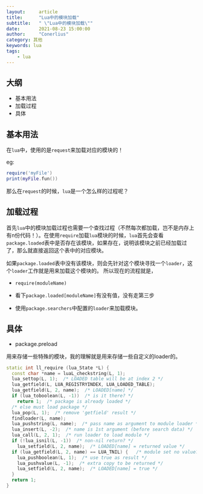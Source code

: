 ```yaml
---
layout:     article
title:      "Lua中的模块加载"
subtitle:   " \"Lua中的模块加载\""
date:       2021-08-23 15:00:00
author:     "Conerlius"
category: 其他
keywords: lua
tags:
    - lua
---
```


## 大纲

- 基本用法
- 加载过程
- 具体

## 基本用法

在`lua`中，使用的是`request`来加载对应的模块的！

eg:

```lua
require('myFile')
print(myFile.fun())
```

那么在`request`的时候，`lua`是一个怎么样的过程呢？

## 加载过程

首先`lua`中的模块加载过程也需要一个查找过程（不然每次都加载，岂不是内存上有n份代码！）。在使用`require`加载`lua`模块的时候，`lua`首先会查看`package.loaded`表中是否存在该模块，如果存在，说明该模块之前已经加载过了，那么就直接返回这个表中的对应模块。

如果`package.loaded`表中没有该模块，则会先针对这个模块寻找一个`loader`，这个`loader`工作就是用来加载这个模块的。
所以现在的流程就是，

- `require(moduleName)`

- 看下`package.loaded[moduleName]`有没有值，没有走第三步

- 使用`package.searchers`中配置的`loader`来加载模块。

## 具体

- package.preload

用来存储一些特殊的模块，我的理解就是用来存储一些自定义的loader的。

```c++
static int ll_require (lua_State *L) {
  const char *name = luaL_checkstring(L, 1);
  lua_settop(L, 1);  /* LOADED table will be at index 2 */
  lua_getfield(L, LUA_REGISTRYINDEX, LUA_LOADED_TABLE);
  lua_getfield(L, 2, name);  /* LOADED[name] */
  if (lua_toboolean(L, -1))  /* is it there? */
    return 1;  /* package is already loaded */
  /* else must load package */
  lua_pop(L, 1);  /* remove 'getfield' result */
  findloader(L, name);
  lua_pushstring(L, name);  /* pass name as argument to module loader */
  lua_insert(L, -2);  /* name is 1st argument (before search data) */
  lua_call(L, 2, 1);  /* run loader to load module */
  if (!lua_isnil(L, -1))  /* non-nil return? */
    lua_setfield(L, 2, name);  /* LOADED[name] = returned value */
  if (lua_getfield(L, 2, name) == LUA_TNIL) {   /* module set no value? */
    lua_pushboolean(L, 1);  /* use true as result */
    lua_pushvalue(L, -1);  /* extra copy to be returned */
    lua_setfield(L, 2, name);  /* LOADED[name] = true */
  }
  return 1;
}
```